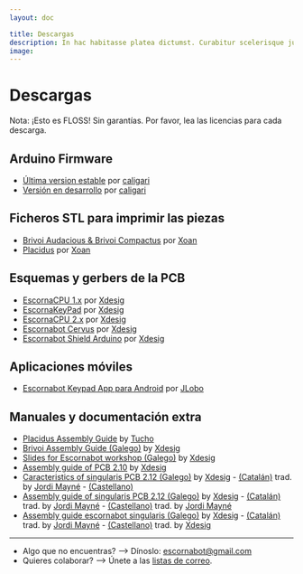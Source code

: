 ```yaml
---
layout: doc

title: Descargas
description: In hac habitasse platea dictumst. Curabitur scelerisque justo vitae nunc ultrices.
image: 
---
```


# Descargas

Nota: ¡Esto es FLOSS! Sin garantías. Por favor, lea las licencias para cada descarga.

## Arduino Firmware

  - [Última version estable][ARDST] por [caligari][CAL01]
  - [Versión en desarrollo][ARDDV] por [caligari][CAL01]

[ARDST]: https://github.com/escornabot/arduino/releases
[ARDDV]: https://github.com/escornabot/arduino/tree/testing


## Ficheros STL para imprimir las piezas

  - [Brivoi Audacious & Brivoi Compactus][STLBR] por [Xoan][XOA01]
  - [Placidus][STLPL] por [Xoan][XOA01]

[STLBR]: https://github.com/escornabot/3dmodel/blob/master/Brivoi/README.md
[STLPL]: https://github.com/escornabot/3dmodel/blob/master/Placidus/README.md


## Esquemas y gerbers de la PCB

  - [EscornaCPU 1.x][ELE01] por [Xdesig][XDE01]
  - [EscornaKeyPad][ELE02] por [Xdesig][XDE01]
  - [EscornaCPU 2.x][ELE03] por [Xdesig][XDE01]
  - [Escornabot Cervus][ELE04] por [Xdesig][XDE01]
  - [Escornabot Shield Arduino][ELE05] por [Xdesig][XDE01]

[ELE01]: https://github.com/escornabot/electronics/tree/master/EscornaCPU/1.x
[ELE02]: https://github.com/escornabot/electronics/tree/master/Keypad
[ELE03]: https://github.com/escornabot/electronics/tree/master/EscornaCPU/2.x
[ELE04]: https://github.com/escornabot/electronics/tree/master/Cervus
[ELE05]: https://github.com/escornabot/electronics/tree/master/ArduinoShield

## Aplicaciones móviles

  - [Escornabot Keypad App para Android][AND01] por [JLobo][LOB01]

[AND01]: https://drive.google.com/file/d/0BwtFTf5rXVKGYmNjaXhzUk9ieGc/view



## Manuales y documentación extra

  - [Placidus Assembly Guide][MAN01] by [Tucho][TUC01]
  - [Brivoi Assembly Guide (Galego)][MAN02] by [Xdesig][XDE01]
  - [Slides for Escornabot workshop (Galego)][MAN03] by [Xdesig][XDE01]
  - [Assembly guide of PCB 2.10][MAN04] by [Xdesig][XDE01]
  - [Caracteristics of singularis PCB 2.12 (Galego)][MAN06] by [Xdesig][XDE01]  - [(Catalán)][MAN07] trad. by [Jordi Mayné][JOR01] - [(Castellano)][MAN08]
  - [Assembly guide of singularis PCB 2.12 (Galego)][MAN09] by [Xdesig][XDE01]  - [(Catalán)][MAN10] trad. by [Jordi Mayné][JOR01] - [(Castellano)][MAN11] trad. by [Jordi Mayné][JOR01]
  - [Assembly guide escornabot singularis (Galego)][MAN12] by [Xdesig][XDE01]  - [(Catalán)][MAN13] trad. by [Jordi Mayné][JOR01] - [(Castellano)][MAN14] trad. by [Xdesig][XDE01]






[MAN01]: https://docs.google.com/presentation/d/1LE8i5FBI2Kv3MGPuZugey9yPwGXQFpL1QkJbp05twuc/edit#slide=id.p
[MAN02]: https://github.com/xdesig/escornabot-electronics/blob/master/Assembly%20manuals/Folleto_montaxe_Brivoi.pdf
[MAN03]: https://github.com/xdesig/escornabot-electronics/blob/master/Assembly%20manuals/Presentaci%C3%B3n_Escornabot_Brivoi.pdf
[MAN04]: https://github.com/xdesig/escornabot-electronics/blob/master/Assembly%20manuals/Folleto_montaxe_PCB_2_10_GL.pdf
[MAN06]:https://github.com/xdesig/escornabot-electronics/raw/master/Assembly%20manuals/Caracteristicas_CPU_2_12_GL.pdf
[MAN07]:https://github.com/xdesig/escornabot-electronics/raw/master/Assembly%20manuals/Caracteristicas_CPU_2_12_CAT.pdf
[MAN08]:https://github.com/xdesig/escornabot-electronics/raw/master/Assembly%20manuals/Caracteristicas_CPU_2_12_ES.pdf
[MAN09]:https://github.com/xdesig/escornabot-electronics/raw/master/Assembly%20manuals/folleto_montaxe_PCB_2_12_GL.pdf
[MAN10]:https://github.com/xdesig/escornabot-electronics/raw/master/Assembly%20manuals/Fulla_muntatge_PCB_2_12_CAT.pdf
[MAN11]:https://github.com/xdesig/escornabot-electronics/raw/master/Assembly%20manuals/folleto_montaje_PCB_2_12_ES.pdf
[MAN12]:https://github.com/xdesig/escornabot-electronics/raw/master/Assembly%20manuals/F_Mont_singularis_GL.pdf
[MAN13]:https://github.com/xdesig/escornabot-electronics/raw/master/Assembly%20manuals/F_Munt_singularis_CAT.pdf
[MAN14]:https://github.com/xdesig/escornabot-electronics/raw/master/Assembly%20manuals/F_Mont_singularis_ES.pdf


---


  - Algo que no encuentras? --> Dínoslo: escornabot@gmail.com
  - Quieres colaborar? --> Únete a las [listas de correo][LIS01].


<!-- ligazóns -->
[CAL01]: https://twitter.com/caligari_pub
[LIS01]: https://escornabot.com/web/en/content/community
[LOB01]: https://plus.google.com/116520498030072719107/about
[TUC01]: https://about.me/tuchomendez
[XDE01]: https://twitter.com/xdesig
[XOA01]: https://about.me/xoan
[JOR01]:https://twitter.com/nemaydijor


